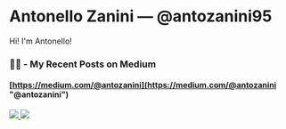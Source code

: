 # Antonello Zanini — @antozanini95
Hi! I'm Antonello!

### ✍🏻 - My Recent Posts on Medium
#### [https://medium.com/@antozanini](https://medium.com/@antozanini "@antozanini") 
<a target="_blank" href="https://github-readme-medium-recent-article.vercel.app/medium/@imantumorang/0">
  <img src="https://github-readme-medium-recent-article.vercel.app/medium/@antozanini/0"> 
<a target="_blank" href="https://github-readme-medium-recent-article.vercel.app/medium/@imantumorang/1">
  <img src="https://github-readme-medium-recent-article.vercel.app/medium/@antozanini/1"> 
